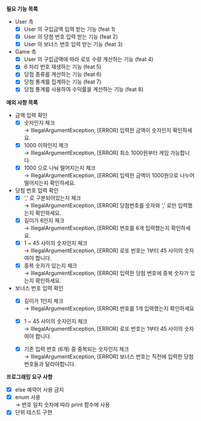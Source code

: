 **필요 기능 목록**
- User 측
  - [x] User 의 구입금액 입력 받는 기능 (feat 1)
  - [x] User 의 당첨 번호 입력 받는 기능 (feat 2)
  - [x] User 의 보너스 번호 입력 받는 기능 (feat 3)
- Game 측
  - [x] User 의 구입금액에 따라 로또 수량 계산하는 기능 (feat 4)
  - [x] 6 자리 번호 재생하는 기능 (feat 5)
  - [x] 당첨 종류를 계산하는 기능 (feat 6)
  - [x] 당첨 통계를 집계하는 기능 (feat 7)
  - [x] 당첨 통계를 사용하여 수익률을 계산하는 기능 (feat 8)

**예외 사항 목록**
- 금액 입력 확인 
  - [x] 숫자인지 체크  
    &rarr; IllegalArgumentException, [ERROR] 입력한 금액이 숫자인지 확인하세요.
  - [x] 1000 이하인지 체크  
    &rarr; IllegalArgumentException, [ERROR] 최소 1000원부터 게임 가능합니다.
  - [x] 1000 으로 나눠 떨어지는지 체크  
    &rarr; IllegalArgumentException, [ERROR] 입력한 금액이 1000원으로 나누어 떨어지는지 확인하세요.
- 당첨 번호 입력 확인  
  - [x] ',' 로 구분되어있는지 체크  
    &rarr; IllegalArgumentException, [ERROR] 당첨번호를 숫자와 ',' 로만 입력했는지 확인하세요.
  - [x] 길이가 6인지 체크  
    &rarr; IllegalArgumentException, [ERROR] 번호를 6개 입력했는지 확인하세요.
  - [x] 1 ~ 45 사이의 숫자인지 체크  
    &rarr; IllegalArgumentException, [ERROR] 로또 번호는 1부터 45 사이의 숫자여야 합니다.
  - [x] 중복 숫자가 있는지 체크  
    &rarr; IllegalArgumentException, [ERROR] 입력한 당첨 번호에 중복 숫자가 있는지 확인하세요.
- 보너스 번호 입력 확인
  - [x] 길이가 1인지 체크  
    &rarr; IllegalArgumentException, [ERROR] 번호를 1개 입력했는지 확인하세요
  - [x] 1 ~ 45 사이의 숫자인지 체크  
    &rarr; IllegalArgumentException, [ERROR] 로또 번호는 1부터 45 사이의 숫자여야 합니다.
  - [x] 기존 입력 번호 (6개) 중 중복되는 숫자인지 체크  
    &rarr; IllegalArgumentException, [ERROR] 보너스 번호는 직전에 입력한 당첨 번호들과 달라야합니다.


**프로그래밍 요구 사항**
- [x] else 예약어 사용 금지
- [x] enum 사용  
  &rarr; 번호 일치 숫자에 따라 print 함수에 사용
- [x] 단위 테스트 구현